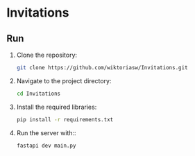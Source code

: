 # Invitations

## Run

1. Clone the repository:
    ```bash
    git clone https://github.com/wiktoriasw/Invitations.git
    ```

2. Navigate to the project directory:
    ```bash
    cd Invitations
    ```

3. Install the required libraries:
    ```bash
    pip install -r requirements.txt
    ```

4. Run the server with::
    ```bash
    fastapi dev main.py
    ```